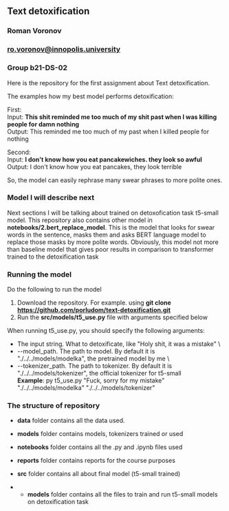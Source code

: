 ## Text detoxification
### Roman Voronov
### ro.voronov@innopolis.university
### Group b21-DS-02
    
Here is the repository for the first assignment about Text detoxification.

The examples how my best model performs detoxification:

First: \
Input: __This shit reminded me too much of my shit past when I was killing people for damn nothing__ \
Output: This reminded me too much of my past when I killed people for nothing
  
Second: \
Input: __I don't know how you eat pancakewiches. they look so awful__\
Output: I don't know how you eat pancakes, they look terrible

So, the model can easily rephrase many swear phrases to more polite ones.
### Model I will describe next
Next sections I will be talking about trained on detoxofication task t5-small model.
This repository also contains other model in __notebooks/2.bert_replace_model__. This is the model that looks for swear words in the sentence, masks them and asks BERT language model to replace those masks by more polite words. Obviously, this model not more than baseline model that gives poor results in comparison to transformer trained to the detoxification task

### Running the model
Do the following to run the model
1. Download the repository. For example. using __git clone https://github.com/porludom/text-detoxification.git__
2. Run the __src/models/t5_use.py__ file with arguments specified below

When running t5_use.py, you should specify the following arguments:

- The input string. What to detoxificate, like "Holy shit, it was a mistake" \
- --model_path. The path to model. By default it is "./../../models/modelka", the pretrained model by me \
- --tokenizer_path. The path to tokenizer. By default it is "./../../models/tokenizer", the official tokenizer for t5-small\
__Example__: py t5_use.py "Fuck, sorry for my mistake" "./../../models/modelka" "./../../models/tokenizer"

### The structure of repository
- __data__ folder contains all the data used.

- __models__ folder contains models, tokenizers trained or used

- __notebooks__ folder contains all the .py and .ipynb files used

- __reports__ folder contains reports for the course purposes

- __src__ folder contains all about final model (t5-small trained)

- - __models__ folder contains all the files to train and run t5-small models on detoxification task
